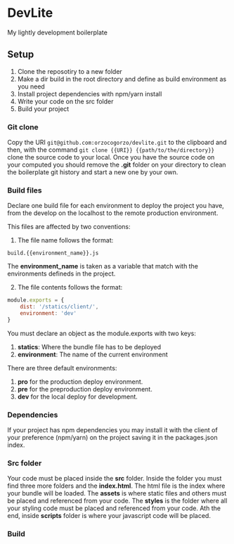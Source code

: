 # DevLite

My lightly development boilerplate

## Setup

1. Clone the reposotiry to a new folder
2. Make a dir build in the root directory and define as build environment as you need
3. Install project dependencies with npm/yarn install
4. Write your code on the src folder
5. Build your project

### Git clone

Copy the URI ```git@github.com:orzocogorzo/devlite.git``` to the clipboard and then, with the command ```git clone {{URI}} {{path/to/the/directory}}``` clone the source code to your local.
Once you have the source code on your computed you should remove the **.git** folder on your directory to clean the boilerplate git history and start a new one by your own.

### Build files

Declare one build file for each environment to deploy the project you have, from the develop on the localhost to the remote production environment.

This files are affected by two conventions:

1. The file name follows the format:

```build.{{environment_name}}.js```

The **environment_name** is taken as a variable that match with the environments defineds in the project.

2. The file contents follows the format:

```javascript
module.exports = {
    dist: '/statics/client/',
    environment: 'dev'
}
```

You must declare an object as the module.exports with two keys:

1. **statics**: Where the bundle file has to be deployed
2. **environment**: The name of the current environment

There are three default environments: 

1. **pro** for the production deploy environment.
2. **pre** for the preproduction deploy environment.
3. **dev** for the local deploy for development.

### Dependencies

If your project has npm dependencies you may install it with the client of your preference (npm/yarn) on the project saving it in the packages.json index.

### Src folder

Your code must be placed inside the **src** folder. Inside the folder you must find three more folders and the **index.html**. The html file is the index where your bundle will be loaded. The **assets** is where static files and others must be placed and referenced from your code. The **styles** is the folder where all your styling code must be placed and referenced from your code. Ath the end, inside **scripts** folder is where your javascript code will be placed.

### Build

